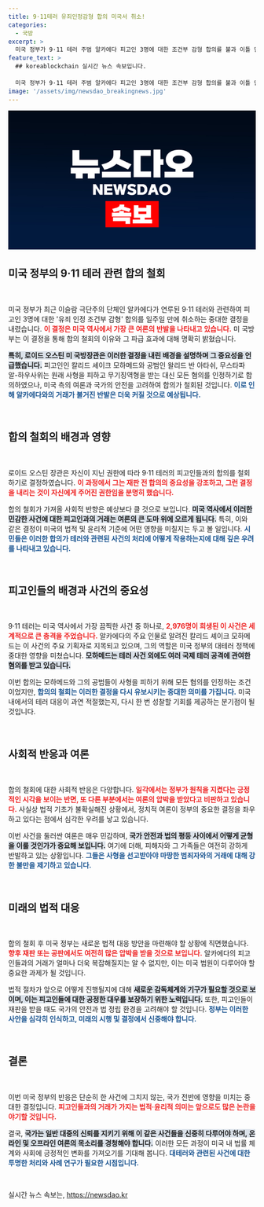 ```yaml
---
title: 9·11테러 유죄인정감형 합의 미국서 취소!
categories:
  - 국방
excerpt: >
  미국 정부가 9·11 테러 주범 알카에다 피고인 3명에 대한 조건부 감형 합의를 불과 이틀 만에 철회했습니다. 이 결정은 부정적 여론을 반영한 것으로, 미국 역사상 최악의 공격에 대한 처리 방식에 큰 파장이 예고됩니다.
feature_text: >
  ## koreablockchain 실시간 뉴스 속보입니다.

  미국 정부가 9·11 테러 주범 알카에다 피고인 3명에 대한 조건부 감형 합의를 불과 이틀 만에 철회했습니다. 이 결정은 부정적 여론을 반영한 것으로, 미국 역사상 최악의 공격에 대한 처리 방식에 큰 파장이 예고됩니다.
image: '/assets/img/newsdao_breakingnews.jpg'
---
```


<p><img src="/assets/img/newsdao_breakingnews.jpg" alt="koreablockchain 속보" /></p>

<h2 data-ke-size="size26">미국 정부의 9·11 테러 관련 합의 철회</h2> 

<p data-ke-size="size16">&nbsp;</p>

<p data-ke-size="size16">
미국 정부가 최근 이슬람 극단주의 단체인 알카에다가 연루된 9·11 테러와 관련하여 피고인 3명에 대한 '유죄 인정 조건부 감형' 합의를 일주일 만에 취소하는 중대한 결정을 내렸습니다. <b><span style="color: #ee2323;">이 결정은 미국 역사에서 가장 큰 여론의 반발을 나타내고 있습니다.</span></b> 미 국방부는 이 결정을 통해 합의 철회의 이유와 그 파급 효과에 대해 명확히 밝혔습니다. 

<b><span style="background-color: #21538527;">특히, 로이드 오스틴 미 국방장관은 이러한 결정을 내린 배경을 설명하며 그 중요성을 언급했습니다.</span></b> 피고인인 칼리드 셰이크 모하메드와 공범인 왈리드 반 아타쉬, 무스타파 알-하우사위는 원래 사형을 피하고 무기징역형을 받는 대신 모든 혐의를 인정하기로 합의하였으나, 미국 측의 여론과 국가의 안전을 고려하여 합의가 철회된 것입니다. <b><span style="color: #1a5490;">이로 인해 알카에다와의 거래가 불거진 반발은 더욱 커질 것으로 예상됩니다.</span></b> 

<p data-ke-size="size16">&nbsp;</p>

<h2 data-ke-size="size26">합의 철회의 배경과 영향</h2> 

<p data-ke-size="size16">&nbsp;</p>

<p data-ke-size="size16">
로이드 오스틴 장관은 자신이 지닌 권한에 따라 9·11 테러의 피고인들과의 합의를 철회하기로 결정하였습니다. <b><span style="color: #ee2323;">이 과정에서 그는 재판 전 합의의 중요성을 강조하고, 그런 결정을 내리는 것이 자신에게 주어진 권한임을 분명히 했습니다.</span></b> 

합의 철회가 가져올 사회적 반향은 예상보다 클 것으로 보입니다. <b><span style="background-color: #21538527;">미국 역사에서 이러한 민감한 사건에 대한 피고인과의 거래는 여론의 큰 도마 위에 오르게 됩니다.</span></b> 특히, 이와 같은 결정이 미국의 법적 및 윤리적 기준에 어떤 영향을 미칠지는 두고 볼 일입니다. <b><span style="color: #1a5490;">시민들은 이러한 합의가 테러와 관련된 사건의 처리에 어떻게 작용하는지에 대해 깊은 우려를 나타내고 있습니다.</span></b> 

<p data-ke-size="size16">&nbsp;</p>

<h2 data-ke-size="size26">피고인들의 배경과 사건의 중요성</h2> 

<p data-ke-size="size16">&nbsp;</p>

<p data-ke-size="size16">
9·11 테러는 미국 역사에서 가장 끔찍한 사건 중 하나로, <b><span style="color: #ee2323;">2,976명이 희생된 이 사건은 세계적으로 큰 충격을 주었습니다.</span></b> 알카에다의 주요 인물로 알려진 칼리드 셰이크 모하메드는 이 사건의 주요 기획자로 지목되고 있으며, 그의 역할은 미국 정부의 대테러 정책에 중대한 영향을 미쳤습니다. <b><span style="background-color: #21538527;">모하메드는 테러 사건 외에도 여러 국제 테러 공격에 관여한 혐의를 받고 있습니다.</span></b>

이번 합의는 모하메드와 그의 공범들이 사형을 피하기 위해 모든 혐의를 인정하는 조건이었지만, <b><span style="color: #1a5490;">합의의 철회는 이러한 결정을 다시 유보시키는 중대한 의미를 가집니다.</span></b> 미국 내에서의 테러 대응이 과연 적절했는지, 다시 한 번 성찰할 기회를 제공하는 분기점이 될 것입니다. 

<p data-ke-size="size16">&nbsp;</p>

<h2 data-ke-size="size26">사회적 반응과 여론</h2> 

<p data-ke-size="size16">&nbsp;</p>

<p data-ke-size="size16">
합의 철회에 대한 사회적 반응은 다양합니다. <b><span style="color: #ee2323;">일각에서는 정부가 원칙을 지켰다는 긍정적인 시각을 보이는 반면, 또 다른 부분에서는 여론의 압박을 받았다고 비판하고 있습니다.</span></b> 사실상 법적 기초가 불확실해진 상황에서, 정치적 여론이 정부의 중요한 결정을 좌우하고 있다는 점에서 심각한 우려를 낳고 있습니다. 

이번 사건을 둘러싼 여론은 매우 민감하며, <b><span style="background-color: #21538527;">국가 안전과 법의 평등 사이에서 어떻게 균형을 이룰 것인가가 중요해 보입니다.</span></b> 여기에 더해, 피해자와 그 가족들은 여전히 강하게 반발하고 있는 상황입니다. <b><span style="color: #1a5490;">그들은 사형을 선고받아야 마땅한 범죄자와의 거래에 대해 강한 불만을 제기하고 있습니다.</span></b> 

<p data-ke-size="size16">&nbsp;</p>

<h2 data-ke-size="size26">미래의 법적 대응</h2> 

<p data-ke-size="size16">&nbsp;</p>

<p data-ke-size="size16">
합의 철회 후 미국 정부는 새로운 법적 대응 방안을 마련해야 할 상황에 직면했습니다. <b><span style="color: #ee2323;">향후 재판 또는 공판에서도 여전히 많은 압박을 받을 것으로 보입니다.</span></b> 알카에다의 피고인들과의 거래가 얼마나 더욱 복잡해질지는 알 수 없지만, 이는 미국 법원이 다루어야 할 중요한 과제가 될 것입니다. 

법적 절차가 앞으로 어떻게 진행될지에 대해 <b><span style="background-color: #21538527;">새로운 감독체계와 기구가 필요할 것으로 보이며, 이는 피고인들에 대한 공정한 대우를 보장하기 위한 노력입니다.</span></b> 또한, 피고인들이 재판을 받을 때도 국가의 안전과 법 정립 환경을 고려해야 할 것입니다. <b><span style="color: #1a5490;">정부는 이러한 사안을 심각히 인식하고, 미래의 시행 및 결정에서 신중해야 합니다.</span></b> 

<p data-ke-size="size16">&nbsp;</p>

<h2 data-ke-size="size26">결론</h2> 

<p data-ke-size="size16">&nbsp;</p>

<p data-ke-size="size16">
이번 미국 정부의 반응은 단순히 한 사건에 그치지 않는, 국가 전반에 영향을 미치는 중대한 결정입니다. <b><span style="color: #ee2323;">피고인들과의 거래가 가지는 법적·윤리적 의미는 앞으로도 많은 논란을 야기할 것입니다.</span></b> 

결국, <b><span style="background-color: #21538527;">국가는 일반 대중의 신뢰를 지키기 위해 이 같은 사건들을 신중히 다루어야 하며, 온라인 및 오프라인 여론의 목소리를 경청해야 합니다.</span></b> 이러한 모든 과정이 미국 내 법률 체계와 사회에 긍정적인 변화를 가져오기를 기대해 봅니다. <b><span style="color: #1a5490;">대테러와 관련된 사건에 대한 투명한 처리와 사례 연구가 필요한 시점입니다.</span></b> 

<p data-ke-size="size16">&nbsp;</p>
실시간 뉴스 속보는, <a href="https://newsdao.kr" rel="dofollow">https://newsdao.kr</a>


